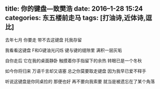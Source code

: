 title: 你的键盘—致樊浩 
date: 2016–1-28 15:24
categories: 东五楼前走马
tags: [打油诗,近体诗,逗比]
---
去年七月
你要走
带不去这键盘
托我存留

我看看这键盘
F和G键油光闪烁
键与键的缝隙里
满积一层灰垢

自你走后
它在我的桌面静卧
触摸着你手指留下的余热
转眼已是一个冬秋

如今你将归来
万语千言却又语塞
总之你莫要取走键盘
因为我早已爱不释手

听说这键盘是你同桌捡的
那便也好
再不要向我索要
就当是被遗忘在了某个角落 
